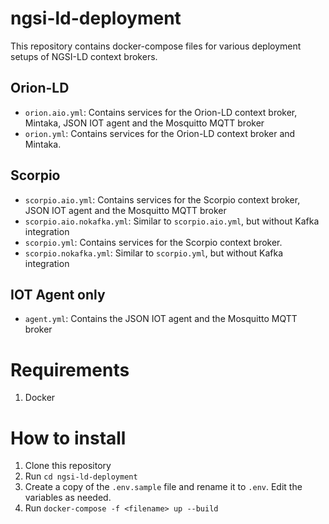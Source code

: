 # ngsi-ld-deployment
This repository contains docker-compose files for various deployment setups of NGSI-LD context brokers.

## Orion-LD
- `orion.aio.yml`: Contains services for the Orion-LD context broker, Mintaka, JSON IOT agent and the Mosquitto MQTT broker
- `orion.yml`: Contains services for the Orion-LD context broker and Mintaka.

## Scorpio
- `scorpio.aio.yml`: Contains services for the Scorpio context broker, JSON IOT agent and the Mosquitto MQTT broker
- `scorpio.aio.nokafka.yml`: Similar to `scorpio.aio.yml`, but without Kafka integration
- `scorpio.yml`: Contains services for the Scorpio context broker.
- `scorpio.nokafka.yml`: Similar to `scorpio.yml`, but without Kafka integration

## IOT Agent only
- `agent.yml`: Contains the JSON IOT agent and the Mosquitto MQTT broker

# Requirements
1. Docker

# How to install
1. Clone this repository
2. Run `cd ngsi-ld-deployment`
3. Create a copy of the `.env.sample` file and rename it to `.env`. Edit the variables as needed.
4. Run `docker-compose -f <filename> up --build`